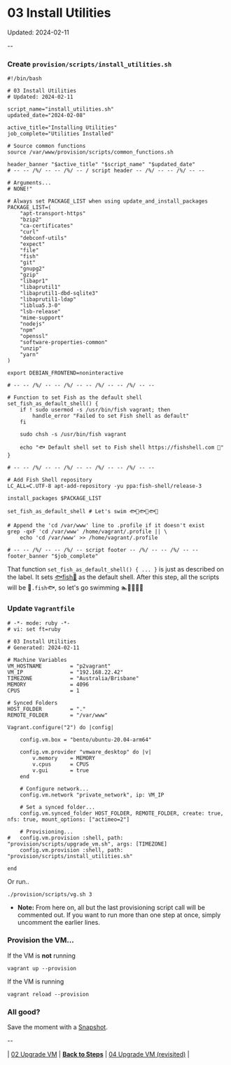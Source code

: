 # 03 Install Utilities

Updated: 2024-02-11

--

### Create `provision/scripts/install_utilities.sh`

```
#!/bin/bash

# 03 Install Utilities
# Updated: 2024-02-11

script_name="install_utilities.sh"
updated_date="2024-02-08"

active_title="Installing Utilities"
job_complete="Utilities Installed"

# Source common functions
source /var/www/provision/scripts/common_functions.sh

header_banner "$active_title" "$script_name" "$updated_date"
# -- -- /%/ -- -- /%/ -- / script header -- /%/ -- -- /%/ -- --

# Arguments...
# NONE!"

# Always set PACKAGE_LIST when using update_and_install_packages
PACKAGE_LIST=(
	"apt-transport-https"
	"bzip2"
	"ca-certificates"
	"curl"
	"debconf-utils"
	"expect"
	"file"
	"fish"
	"git"
	"gnupg2"
	"gzip"
	"libapr1"
	"libaprutil1"
	"libaprutil1-dbd-sqlite3"
	"libaprutil1-ldap"
	"liblua5.3-0"
	"lsb-release"
	"mime-support"
	"nodejs"
	"npm"
	"openssl"
	"software-properties-common"
	"unzip"
	"yarn"
)

export DEBIAN_FRONTEND=noninteractive

# -- -- /%/ -- -- /%/ -- -- /%/ -- -- /%/ -- --

# Function to set Fish as the default shell
set_fish_as_default_shell() {
	if ! sudo usermod -s /usr/bin/fish vagrant; then
		handle_error "Failed to set Fish shell as default"
	fi

	sudo chsh -s /usr/bin/fish vagrant

	echo "🐟 Default shell set to Fish shell https://fishshell.com 🐠"
}

# -- -- /%/ -- -- /%/ -- -- /%/ -- -- /%/ -- --

# Add Fish Shell repository
LC_ALL=C.UTF-8 apt-add-repository -yu ppa:fish-shell/release-3

install_packages $PACKAGE_LIST

set_fish_as_default_shell # Let's swim 🐟🐠🐟🐠🐟🐠

# Append the 'cd /var/www' line to .profile if it doesn't exist
grep -qxF 'cd /var/www' /home/vagrant/.profile || \
	echo 'cd /var/www' >> /home/vagrant/.profile

# -- -- /%/ -- -- /%/ -- script footer -- /%/ -- -- /%/ -- --
footer_banner "$job_complete"
```

That function `set_fish_as_default_shell() { ... }` is just as described on the label. It sets [🐟fish🐠](https://fishshell.com) as the default shell. After this step, all the scripts will be 🐠`.fish`🐟, so let's go swimming 🏊🏊‍♀️🏊‍♂️

### Update `Vagrantfile`

```
# -*- mode: ruby -*-
# vi: set ft=ruby

# 03 Install Utilities
# Generated: 2024-02-11

# Machine Variables
VM_HOSTNAME         = "p2vagrant"
VM_IP               = "192.168.22.42"
TIMEZONE            = "Australia/Brisbane"
MEMORY              = 4096
CPUS                = 1

# Synced Folders
HOST_FOLDER         = "."
REMOTE_FOLDER       = "/var/www"

Vagrant.configure("2") do |config|

	config.vm.box = "bento/ubuntu-20.04-arm64"

	config.vm.provider "vmware_desktop" do |v|
		v.memory    = MEMORY
		v.cpus      = CPUS
		v.gui       = true
	end

	# Configure network...
	config.vm.network "private_network", ip: VM_IP

	# Set a synced folder...
	config.vm.synced_folder HOST_FOLDER, REMOTE_FOLDER, create: true, nfs: true, mount_options: ["actimeo=2"]

	# Provisioning...
#	config.vm.provision :shell, path: "provision/scripts/upgrade_vm.sh", args: [TIMEZONE]
	config.vm.provision :shell, path: "provision/scripts/install_utilities.sh"

end
```

Or run..

```
./provision/scripts/vg.sh 3
```

* **Note:** From here on, all but the last provisioning script call will be commented out. If you want to run more than one step at once, simply uncomment the earlier lines.

### Provision the VM...

If the VM is **not** running

```
vagrant up --provision
```

If the VM is running

```
vagrant reload --provision
```

### All good?

Save the moment with a [Snapshot](./Snapshots.md).

--

<!-- 03 Install Utilities -->
| [02 Upgrade VM](./02_Upgrade_VM.md)
| [**Back to Steps**](../README.md)
| [04 Upgrade VM (revisited)](./04_Upgrade_VM.md)
|
